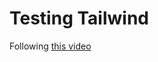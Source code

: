 # Testing Tailwind

Following [this video](https://www.youtube.com/watch?v=pfaSUYaSgRo&ab_channel=Fireship)
